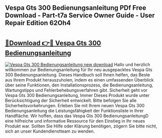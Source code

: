 ## Vespa Gts 300 Bedienungsanleitung PDf Free Download - Part-t7a Service Owner Guide - User Repair Edition 62Oh4

# <h2><a href="http://df2ne2u.blite.top/?on=Vespa+Gts+300+Bedienungsanleitung">🔗Download 👉🔴 Vespa Gts 300 Bedienungsanleitung</a></h2>

[![Vespa Gts 300 Bedienungsanleitung new download](https://i.imgur.com/lujVjoI.png)](http://df2ne2u.blite.top/?on=Vespa+Gts+300+Bedienungsanleitung)
Hallo und herzlich willkommen zur Bedienungsanleitung für Ihr neu ausgepacktes Vespa Gts 300 Bedienungsanleitung. Dieses Handbuch soll Ihnen helfen, das Beste aus Ihrem Produkt herauszuholen, indem es einen umfassenden Überblick über seine Funktionen, den Installationsprozess, die Bedienungsanleitung, Wartungstipps und Fehlerbehebungsverfahren gibt. Sicherheit geht vor Vespa Gts 300 Bedienungsanleitung, Immer Dieses Produkt wurde unter Berücksichtigung der Sicherheit entwickelt. Bitte befolgen Sie alle Sicherheitsvorkehrungen. Erleben Sie mit Ihrem neuen Vespa Gts 300 Bedienungsanleitung die Leistungsfähigkeit der Funktionsliste in Ihrer Handfläche. Wir hoffen, dass das Vespa Gts 300 BedienungsanleitungD eine hilfreiche und informative Ressource für den Einstieg in Ihr neues Produkt war. Sollten Sie Hilfe oder Klärung benötigen, zögern Sie bitte nicht, sich an unser Kundendienstteam zu wenden.
